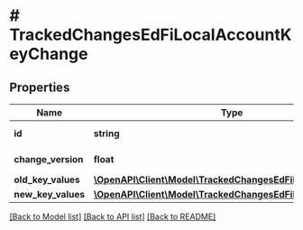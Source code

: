 # # TrackedChangesEdFiLocalAccountKeyChange

## Properties

Name | Type | Description | Notes
------------ | ------------- | ------------- | -------------
**id** | **string** | Resource identifier | [optional]
**change_version** | **float** | Change version | [optional]
**old_key_values** | [**\OpenAPI\Client\Model\TrackedChangesEdFiLocalAccountKey**](TrackedChangesEdFiLocalAccountKey.md) |  | [optional]
**new_key_values** | [**\OpenAPI\Client\Model\TrackedChangesEdFiLocalAccountKey**](TrackedChangesEdFiLocalAccountKey.md) |  | [optional]

[[Back to Model list]](../../README.md#models) [[Back to API list]](../../README.md#endpoints) [[Back to README]](../../README.md)
